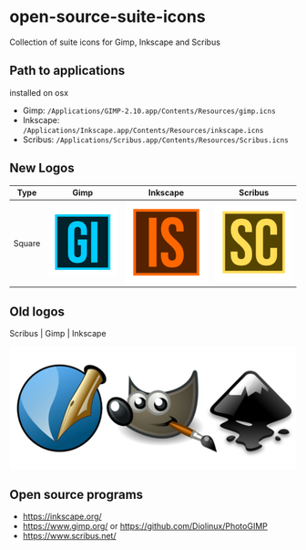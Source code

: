 # open-source-suite-icons

Collection of suite icons for Gimp, Inkscape and Scribus

## Path to applications

installed on osx

- Gimp: `/Applications/GIMP-2.10.app/Contents/Resources/gimp.icns`
- Inkscape: `/Applications/Inkscape.app/Contents/Resources/inkscape.icns`
- Scribus: `/Applications/Scribus.app/Contents/Resources/Scribus.icns`

## New Logos

| Type   | Gimp                                     | Inkscape                                     | Scribus                                     |
| ------ | ---------------------------------------- | -------------------------------------------- | ------------------------------------------- |
| Square | ![](design/export/icons_gimp_square.png) | ![](design/export/icons_inkscape_square.png) | ![](design/export/icons_scribus_square.png) |

## Old logos

<!--
| Gimp                       | Inkscape                      | Scribus                      |
| -------------------------- | ----------------------------- | ---------------------------- |
| ![](images/logo/gimp.webp) | ![](images/logo/inkscape.png) | ![](images/logo/scribus.png) |
-->

Scribus | Gimp | Inkscape

![](images/logo/taylorjay.hotglue.png)

## Open source programs

- https://inkscape.org/
- https://www.gimp.org/ or https://github.com/Diolinux/PhotoGIMP
- https://www.scribus.net/
